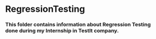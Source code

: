 # RegressionTesting
### This folder contains information about Regression Testing done during my Internship in TestIt company.
